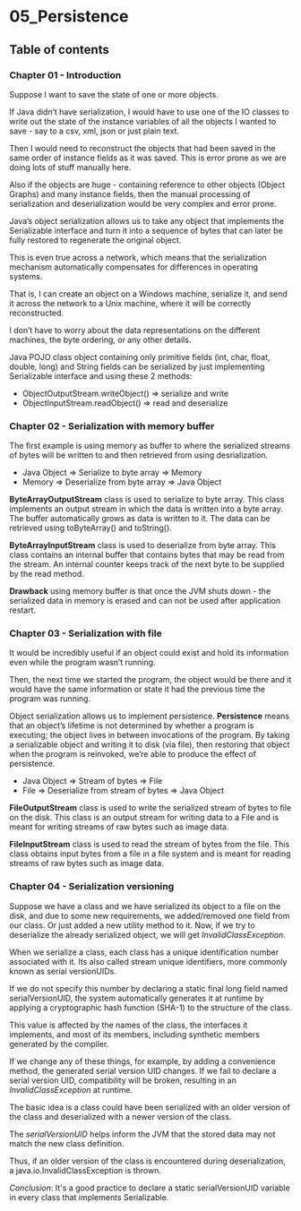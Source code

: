 # 05_Persistence

## Table of contents

### Chapter 01 - Introduction
Suppose I want to save the state of one or more objects. 

If Java didn’t have serialization, I would have to use one of the IO classes to write out the state of the instance variables of all the objects I wanted to save - say to a csv, xml, json or just plain text.

Then I would need to reconstruct the objects that had been saved in the same order of instance fields as it was saved. This is error prone as we are doing lots of stuff manually here.

Also if the objects are huge - containing reference to other objects (Object Graphs) and many instance fields, then the manual processing of serialization and deserialization would be very complex and error prone.

Java’s object serialization allows us to take any object that implements the Serializable interface and turn it into a sequence of bytes that can later be fully restored to regenerate the original object. 

This is even true across a network, which means that the serialization mechanism automatically compensates for differences in operating systems. 

That is, I can create an object on a Windows machine, serialize it, and send it across the network to a Unix machine, where it will be correctly reconstructed. 

I don’t have to worry about the data representations on the different machines, the byte ordering, or any other details.

Java POJO class object containing only primitive fields (int, char, float, double, long) and String fields can be serialized by just implementing Serializable interface and using these 2 methods:

- ObjectOutputStream.writeObject() => serialize and write
- ObjectInputStream.readObject() => read and deserialize


### Chapter 02 - Serialization with memory buffer

The first example is using memory as buffer to where the serialized streams of bytes will be written to and then retrieved from using desrialization.

- Java Object => Serialize to byte array => Memory
- Memory => Deserialize from byte array => Java Object

**ByteArrayOutputStream** class is used to serialize to byte array.
This class implements an output stream in which the data is written into a byte array. The buffer automatically grows as data is written to it. The data can be retrieved using toByteArray() and toString().

**ByteArrayInputStream** class is used to deserialize from byte array.
This class contains an internal buffer that contains bytes that may be read from the stream. An internal counter keeps track of the next byte to be supplied by the read method.

**Drawback** using memory buffer is that once the JVM shuts down - the serialized data in memory is erased and can not be used after application restart.


### Chapter 03 - Serialization with file

It would be incredibly useful if an object could exist and hold its information even while the program wasn’t running. 

Then, the next time we started the program, the object would be there and it would have the same information or state it had the previous time the program was running.

Object serialization allows us to implement persistence. **Persistence** means that an object’s lifetime is not determined by whether a program is executing; the object lives in between invocations of the program. By taking a serializable object and writing it to disk (via file), then restoring that object when the program is reinvoked, we’re able to produce the effect of persistence.

- Java Object => Stream of bytes => File
- File => Deserialize from stream of bytes => Java Object

**FileOutputStream** class is used to write the serialized stream of bytes to file on the disk.
This class is an output stream for writing data to a File and is meant for writing streams of raw bytes such as image data.

**FileInputStream** class is used to read the stream of bytes from the file.
This class obtains input bytes from a file in a file system and is meant for reading streams of raw bytes such as image data.


### Chapter 04 - Serialization versioning
Suppose we have a class and we have serialized its object to a file on the disk, and due to some new requirements, we added/removed one field from our class. 
Or just added a new utility method to it. Now, if we try to deserialize the already serialized object, we will get _InvalidClassException_.

When we serialize a class, each class has a unique identification number associated with it.
Its also called stream unique identifiers, more commonly known as serial versionUIDs.

If we do not specify this number by declaring a static final long field named serialVersionUID, 
the system automatically generates it at runtime by applying a cryptographic hash function (SHA-1) to the structure of the class.

This value is affected by the names of the class, the interfaces it implements, and most of its members, including synthetic members generated by the compiler.

If we change any of these things, for example, by adding a convenience method, the generated serial version UID changes.
If we fail to declare a serial version UID, compatibility will be broken, resulting in an _InvalidClassException_ at runtime.

The basic idea is a class could have been serialized with an older version of the class and deserialized with a newer version of the class.

The _serialVersionUID_ helps inform the JVM that the stored data may not match the new class definition. 

Thus, if an older version of the class is encountered during deserialization, a java.io.InvalidClassException is thrown.

*Conclusion*: It's a good practice to declare a static serialVersionUID variable in every class that implements Serializable.

